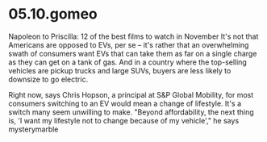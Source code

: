 # 05.10.gomeo
Napoleon to Priscilla: 12 of the best films to watch in November
It's not that Americans are opposed to EVs, per se – it's rather that an overwhelming swath of consumers want EVs that can take them as far on a single charge as they can get on a tank of gas. And in a country where the top-selling vehicles are pickup trucks and large SUVs, buyers are less likely to downsize to go electric. 

Right now, says Chris Hopson, a principal  at S&P Global Mobility, for most consumers switching to an EV would mean a change of lifestyle. It's a switch many seem unwilling to make. "Beyond affordability, the next thing is, 'I want my lifestyle not to change because of my vehicle'," he says
mysterymarble
